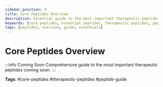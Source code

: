 ```yaml
---
sidebar_position: 4
title: Core Peptides Overview
description: Essential guide to the most important therapeutic peptides for healing, performance, and longevity optimization.
keywords: [core peptides, essential peptides, therapeutic peptides, peptide guide]
tags: [peptides, overview, guide, essentials]
---
```


# Core Peptides Overview

:::info Coming Soon
Comprehensive guide to the most important therapeutic peptides coming soon.
:::

**Tags**: #core-peptides #therapeutic-peptides #peptide-guide
